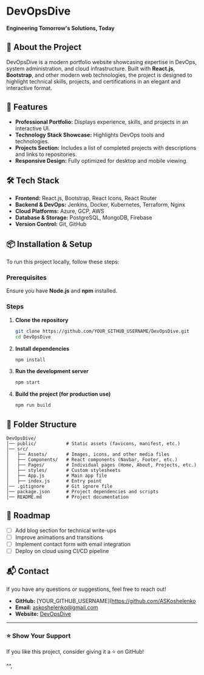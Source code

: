 # DevOpsDive

**Engineering Tomorrow's Solutions, Today**

## 📌 About the Project
DevOpsDive is a modern portfolio website showcasing expertise in DevOps, system administration, and cloud infrastructure. Built with **React.js**, **Bootstrap**, and other modern web technologies, the project is designed to highlight technical skills, projects, and certifications in an elegant and interactive format.

## 🚀 Features
- **Professional Portfolio:** Displays experience, skills, and projects in an interactive UI.
- **Technology Stack Showcase:** Highlights DevOps tools and technologies.
- **Projects Section:** Includes a list of completed projects with descriptions and links to repositories.
- **Responsive Design:** Fully optimized for desktop and mobile viewing.

## 🛠️ Tech Stack
- **Frontend:** React.js, Bootstrap, React Icons, React Router
- **Backend & DevOps:** Jenkins, Docker, Kubernetes, Terraform, Nginx
- **Cloud Platforms:** Azure, GCP, AWS
- **Database & Storage:** PostgreSQL, MongoDB, Firebase
- **Version Control:** Git, GitHub

## 📦 Installation & Setup

To run this project locally, follow these steps:

### Prerequisites
Ensure you have **Node.js** and **npm** installed.

### Steps
1. **Clone the repository**
   ```sh
   git clone https://github.com/YOUR_GITHUB_USERNAME/DevOpsDive.git
   cd DevOpsDive
   ```

2. **Install dependencies**
   ```sh
   npm install
   ```

3. **Run the development server**
   ```sh
   npm start
   ```

4. **Build the project (for production use)**
   ```sh
   npm run build
   ```

## 📁 Folder Structure
```
DevOpsDive/
│── public/           # Static assets (favicons, manifest, etc.)
│── src/
│   ├── Assets/       # Images, icons, and other media files
│   ├── Components/   # React components (Navbar, Footer, etc.)
│   ├── Pages/        # Individual pages (Home, About, Projects, etc.)
│   ├── styles/       # Custom stylesheets
│   ├── App.js        # Main app file
│   ├── index.js      # Entry point
│── .gitignore        # Git ignore file
│── package.json      # Project dependencies and scripts
│── README.md         # Project documentation
```

## 🎯 Roadmap
- [ ] Add blog section for technical write-ups
- [ ] Improve animations and transitions
- [ ] Implement contact form with email integration
- [ ] Deploy on cloud using CI/CD pipeline

## 📬 Contact
If you have any questions or suggestions, feel free to reach out!
- **GitHub:** [YOUR_GITHUB_USERNAME](https://github.com/ASKoshelenko
- **Email:** askoshelenko@gmail.com
- **Website:** [DevOpsDive](https://devopsdive.com)

---

### ⭐ Show Your Support
If you like this project, consider giving it a ⭐ on GitHub!

^^,